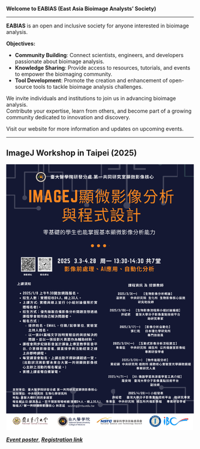 **Welcome to EABIAS (East Asia Bioimage Analysts’ Society)**

---------------------------------
**EABIAS** is an open and inclusive society for anyone interested in bioimage analysis.  

**Objectives:**  
- **Community Building**: Connect scientists, engineers, and developers passionate about bioimage analysis.  
- **Knowledge Sharing**: Provide access to resources, tutorials, and events to empower the bioimaging community.  
- **Tool Development**: Promote the creation and enhancement of open-source tools to tackle bioimage analysis challenges.  

We invite individuals and institutions to join us in advancing bioimage analysis.  
Contribute your expertise, learn from others, and become part of a growing community dedicated to innovation and discovery.

Visit our website for more information and updates on upcoming events.  

---------------------------------

## ImageJ Workshop in Taipei (2025)
![2025_workshop](images/2025_ImageJ_Workshop_Poster.png)

***[Event poster](https://drive.google.com/file/d/11DaEflREvSH5XQLByhorO5-ToM6Tu5g0/view?usp=drive_link)***,
***[Registration link](https://docs.google.com/forms/d/e/1FAIpQLSezDJBtmgAjOasH5-3s5Sg2Fi4L837JW0q_KRdc75TsZTU3EQ/viewform)***




